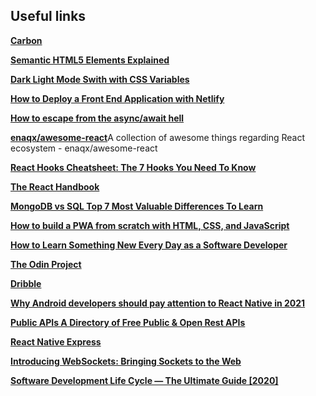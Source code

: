 ## Useful links

[**Carbon**](https://carbon.now.sh/)

[**Semantic HTML5 Elements Explained**](https://www.freecodecamp.org/news/semantic-html5-elements/#:~:text=Semantic%20HTML%20elements%20are%20those,content%20that%20is%20inside%20them.)

[**Dark Light Mode Swith with CSS Variables**](https://dev.to/ananyaneogi/create-a-dark-light-mode-switch-with-css-variables-34l8)

[**How to Deploy a Front End Application with Netlify**](https://www.freecodecamp.org/news/how-to-deploy-your-front-end-app/)

[**How to escape from the async/await hell**](https://devadi.netlify.app/blog/async-await-hell)

[**enaqx/awesome-react**](
https://github.com/enaqx/awesome-react)A collection of awesome things regarding React ecosystem - enaqx/awesome-react

[**React Hooks Cheatsheet: The 7 Hooks You Need To Know**](https://www.freecodecamp.org/news/react-hooks-cheatsheet/)

[**The React Handbook**](https://www.freecodecamp.org/news/the-react-handbook-b71c27b0a795/)

[**MongoDB vs SQL   Top 7 Most Valuable Differences To Learn**](https://www.educba.com/mongodb-vs-sql/)

[**How to build a PWA from scratch with HTML, CSS, and JavaScript**](https://www.freecodecamp.org/news/build-a-pwa-from-scratch-with-html-css-and-javascript/)

[**How to Learn Something New Every Day as a Software Developer**](https://www.freecodecamp.org/news/learn-something-new-every-day-as-a-software-developer/)

[**The Odin Project**](https://www.theodinproject.com/paths)

[**Dribble**](https://dribbble.com/search/website)

[**Why Android developers should pay attention to React Native in 2021**](https://medium.com/codex/why-android-developers-should-pay-attention-to-react-native-in-2021-ae4a3c737167)

[**Public APIs  A Directory of Free Public & Open Rest APIs**](https://public-apis.io/)

[**React Native Express**](https://www.reactnative.express/)

[**Introducing WebSockets: Bringing Sockets to the Web**](https://www.html5rocks.com/en/tutorials/websockets/basics/)

[**Software Development Life Cycle — The Ultimate Guide [2020]**](https://blog.codegiant.io/software-development-life-cycle-the-ultimate-guide-2020-153d17bb20fb)
